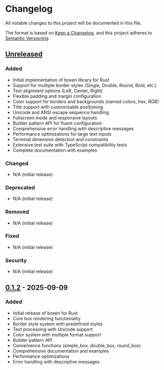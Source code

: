 # Changelog

All notable changes to this project will be documented in this file.

The format is based on [Keep a Changelog](https://keepachangelog.com/en/1.0.0/),
and this project adheres to [Semantic Versioning](https://semver.org/spec/v2.0.0.html).

## [Unreleased]

### Added

- Initial implementation of boxen library for Rust
- Support for multiple border styles (Single, Double, Round, Bold, etc.)
- Text alignment options (Left, Center, Right)
- Flexible padding and margin configuration
- Color support for borders and backgrounds (named colors, hex, RGB)
- Title support with customizable positioning
- Unicode and ANSI escape sequence handling
- Fullscreen mode and responsive layouts
- Builder pattern API for fluent configuration
- Comprehensive error handling with descriptive messages
- Performance optimizations for large text inputs
- Terminal dimension detection and constraints
- Extensive test suite with TypeScript compatibility tests
- Complete documentation with examples

### Changed

- N/A (initial release)

### Deprecated

- N/A (initial release)

### Removed

- N/A (initial release)

### Fixed

- N/A (initial release)

### Security

- N/A (initial release)

## [0.1.2] - 2025-09-09

### Added

- Initial release of boxen for Rust
- Core box rendering functionality
- Border style system with predefined styles
- Text processing with Unicode support
- Color system with multiple format support
- Builder pattern API
- Convenience functions (simple_box, double_box, round_box)
- Comprehensive documentation and examples
- Performance optimizations
- Error handling with descriptive messages

[Unreleased]: https://github.com/sabry-awad97/boxen/compare/v0.1.2...HEAD
[0.1.2]: https://github.com/sabry-awad97/boxen/releases/tag/v0.1.2

